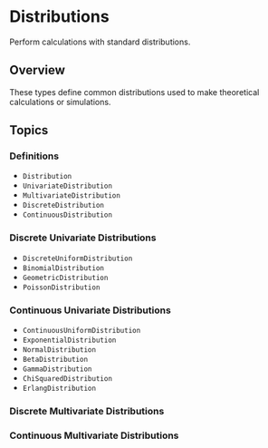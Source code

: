 # Distributions

Perform calculations with standard distributions.

## Overview

These types define common distributions used to make theoretical calculations or simulations.    

## Topics

### Definitions

- ``Distribution``
- ``UnivariateDistribution``
- ``MultivariateDistribution``
- ``DiscreteDistribution``
- ``ContinuousDistribution``

### Discrete Univariate Distributions

- ``DiscreteUniformDistribution``
- ``BinomialDistribution``
- ``GeometricDistribution``
- ``PoissonDistribution``

### Continuous Univariate Distributions

- ``ContinuousUniformDistribution``
- ``ExponentialDistribution``
- ``NormalDistribution``
- ``BetaDistribution``
- ``GammaDistribution``
- ``ChiSquaredDistribution``
- ``ErlangDistribution``

### Discrete Multivariate Distributions


### Continuous Multivariate Distributions


